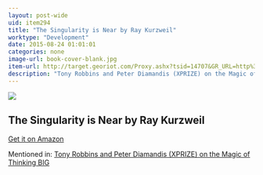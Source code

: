 ```yaml
---
layout: post-wide
uid: item294
title: "The Singularity is Near by Ray Kurzweil"
worktype: "Development"
date: 2015-08-24 01:01:01
categories: none
image-url: book-cover-blank.jpg
item-url: http://target.georiot.com/Proxy.ashx?tsid=14707&GR_URL=http%3A%2F%2Fwww.amazon.com%2FThe-Singularity-Is-Near-Transcend%2Fdp%2F0143037889%2F
description: "Tony Robbins and Peter Diamandis (XPRIZE) on the Magic of Thinking BIG"
---
```

<a href="http://target.georiot.com/Proxy.ashx?tsid=14707&GR_URL=http%3A%2F%2Fwww.amazon.com%2FThe-Singularity-Is-Near-Transcend%2Fdp%2F0143037889%2F" target="blank"><img src="../../../../img/thumbs/book-cover-blank.jpg" class="prod-img"></a>
<h2>The Singularity is Near by Ray Kurzweil</h2>
<p><a href="http://target.georiot.com/Proxy.ashx?tsid=14707&GR_URL=http%3A%2F%2Fwww.amazon.com%2FThe-Singularity-Is-Near-Transcend%2Fdp%2F0143037889%2F" target="blank">Get it on Amazon</a><p>
<p>Mentioned in: <a href="http://fourhourworkweek.com/2014/10/07/global-learning-xprize/" target="blank">Tony Robbins and Peter Diamandis (XPRIZE) on the Magic of Thinking BIG</a></p>
